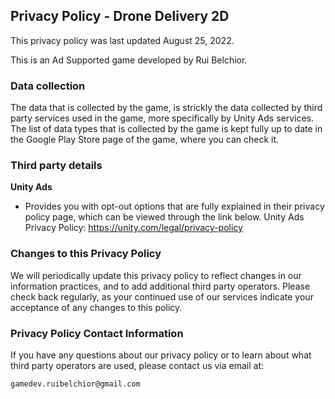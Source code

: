 ## Privacy Policy - Drone Delivery 2D

This privacy policy was last updated August 25, 2022.

This is an Ad Supported game developed by Rui Belchior.

### Data collection

The data that is collected by the game, is strickly the data collected by third party services used in the game, more specifically by Unity Ads services.
The list of data types that is collected by the game is kept fully up to date in the Google Play Store page of the game, where you can check it.

### Third party details

**Unity Ads**
- Provides you with opt-out options that are fully explained in their privacy policy page, which can be viewed through the link below.
Unity Ads Privacy Policy: https://unity.com/legal/privacy-policy


### Changes to this Privacy Policy

We will periodically update this privacy policy to reflect changes in our information practices, and to add additional third party operators.
Please check back regularly, as your continued use of our services indicate your acceptance of any changes to this policy.



### Privacy Policy Contact Information
If you have any questions about our privacy policy or to learn about what third party operators are used, please contact us via email at:

`gamedev.ruibelchior@gmail.com`
